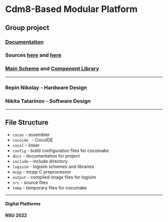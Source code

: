 # Cdm8-Based Modular Platform 
## Group project
### [Documentation](https://github.com/Intelix8996/cdm-project/wiki/platform-description)
### Sources [here](include/) and [here](src/)
### [Main Scheme](logisim/cdm-platform.circ) and [Component Library](logisim/CdM8_mb5_library.circ)
---
### Repin Nikolay - Hardware Design
### Nikita Tatarinov - Software Design
---
## File Structure
+ `cocas` - assembler
+ `cocoide ` - CocoIDE
+ `cocol` - linker
+ `config` - build configuration files for cocomake
+ `docs` - documentation for project
+ `include` - include directory
+ `logisim` - logisim schemes and libraries
+ `mcpp` - mcpp C preprocessor
+ `output` - compiled image files for logisim
+ `src` - source files
+ `temp` - temporary files for cocomake

---
#### Digital Platforms
#### NSU 2022